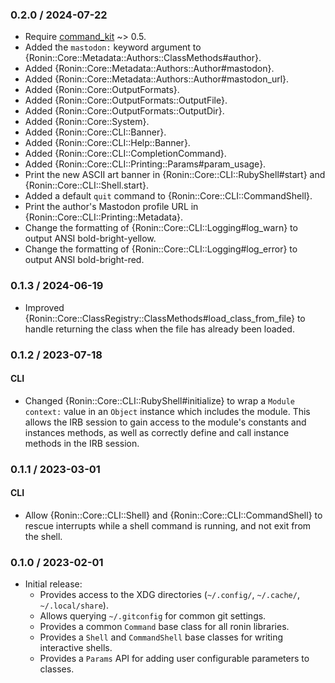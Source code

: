 ### 0.2.0 / 2024-07-22

* Require [command_kit] ~> 0.5.
* Added the `mastodon:` keyword argument to {Ronin::Core::Metadata::Authors::ClassMethods#author}.
* Added {Ronin::Core::Metadata::Authors::Author#mastodon}.
* Added {Ronin::Core::Metadata::Authors::Author#mastodon_url}.
* Added {Ronin::Core::OutputFormats}.
* Added {Ronin::Core::OutputFormats::OutputFile}.
* Added {Ronin::Core::OutputFormats::OutputDir}.
* Added {Ronin::Core::System}.
* Added {Ronin::Core::CLI::Banner}.
* Added {Ronin::Core::CLI::Help::Banner}.
* Added {Ronin::Core::CLI::CompletionCommand}.
* Added {Ronin::Core::CLI::Printing::Params#param_usage}.
* Print the new ASCII art banner in {Ronin::Core::CLI::RubyShell#start} and
  {Ronin::Core::CLI::Shell.start}.
* Added a default `quit` command to {Ronin::Core::CLI::CommandShell}.
* Print the author's Mastodon profile URL in
  {Ronin::Core::CLI::Printing::Metadata}.
* Change the formatting of {Ronin::Core::CLI::Logging#log_warn} to output
  ANSI bold-bright-yellow.
* Change the formatting of {Ronin::Core::CLI::Logging#log_error} to output
  ANSI bold-bright-red.

### 0.1.3 / 2024-06-19

* Improved {Ronin::Core::ClassRegistry::ClassMethods#load_class_from_file}
  to handle returning the class when the file has already been loaded.

### 0.1.2 / 2023-07-18

#### CLI

* Changed {Ronin::Core::CLI::RubyShell#initialize} to wrap a `Module` `context:`
  value in an `Object` instance which includes the module. This allows the
  IRB session to gain access to the module's constants and instances methods,
  as well as correctly define and call instance methods in the IRB session.

### 0.1.1 / 2023-03-01

#### CLI

* Allow {Ronin::Core::CLI::Shell} and {Ronin::Core::CLI::CommandShell} to
  rescue interrupts while a shell command is running, and not exit from the
  shell.

### 0.1.0 / 2023-02-01

* Initial release:
  * Provides access to the XDG directories (`~/.config/`, `~/.cache/`,
    `~/.local/share`).
  * Allows querying `~/.gitconfig` for common git settings.
  * Provides a common `Command` base class for all ronin libraries.
  * Provides a `Shell` and `CommandShell` base classes for writing interactive
    shells.
  * Provides a `Params` API for adding user configurable parameters to classes.

[command_kit]: https://github.com/postmodern/command_kit.rb#readme
